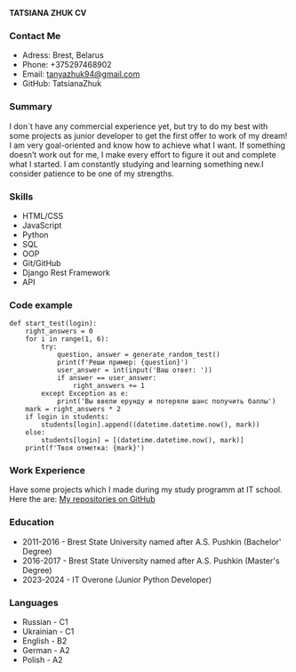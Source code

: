 **TATSIANA ZHUK CV**

### Contact Me

* Adress: Brest, Belarus
* Phone: +375297468902
* Email: tanyazhuk94@gmail.com
* GitHub: TatsianaZhuk

### Summary

I don`t have any commercial experience yet, but try to do my best with some projects as junior developer to get the first offer to work of my dream! I am very goal-oriented and know how to achieve what I want. If something doesn’t work out for me, I make every effort to figure it out and complete what I started. I am constantly studying and learning something new.I consider patience to be one of my strengths.

### Skills

* HTML/CSS
* JavaScript
* Python
* SQL
* OOP
* Git/GitHub
* Django Rest Framework
* API

### Code example
```
def start_test(login):
    right_answers = 0
    for i in range(1, 6):
        try:
            question, answer = generate_random_test()
            print(f'Реши пример: {question}')
            user_answer = int(input('Ваш ответ: '))
            if answer == user_answer:
                right_answers += 1
        except Exception as e:
            print('Вы ввели ерунду и потеряли шанс получить баллы')
    mark = right_answers * 2
    if login in students:
        students[login].append((datetime.datetime.now(), mark))
    else:
        students[login] = [(datetime.datetime.now(), mark)]
    print(f'Твоя отметка: {mark}') 
```

### Work Experience

Have some projects which I made during my study programm at IT school. Here the are:
[My repositories on GitHub](https://github.com/TatsianaZhuk?tab=repositories)

### Education

* 2011-2016 - Brest State University named after A.S. Pushkin (Bachelor' Degree)
* 2016-2017 - Brest State University named after A.S. Pushkin (Master's Degree)
* 2023-2024 - IT Overone (Junior Python Developer)

### Languages

* Russian - C1
* Ukrainian - C1
* English - B2
* German - A2
* Polish - A2 